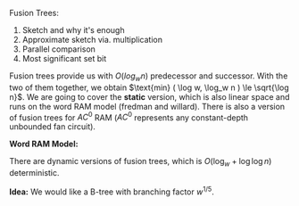 Fusion Trees:

1. Sketch and why it's enough
2. Approximate sketch via. multiplication
3. Parallel comparison
4. Most significant set bit 

Fusion trees provide us with $O(log_w n)$ predecessor and successor. With the two of them together, we obtain $\text{min} ( \log w, \log_w n ) \le \sqrt{\log n}$. We are going to cover the **static** version, which is also linear space and runs on the word RAM model (fredman and willard). There is also a version of fusion trees for $AC^0$ RAM ($AC^0$ represents any constant-depth unbounded fan circuit). 

**Word RAM Model:** 

There are dynamic versions of fusion trees, which is $O(\log_w + \log \log n)$ deterministic. 

**Idea:** We would like a B-tree with branching factor $w^{1/5}$. 
